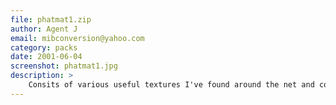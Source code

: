 ```yaml
---
file: phatmat1.zip
author: Agent J
email: mibconversion@yahoo.com
category: packs
date: 2001-06-04
screenshot: phatmat1.jpg
description: >
    Consits of various useful textures I've found around the net and converted to DFLT.
---
```

